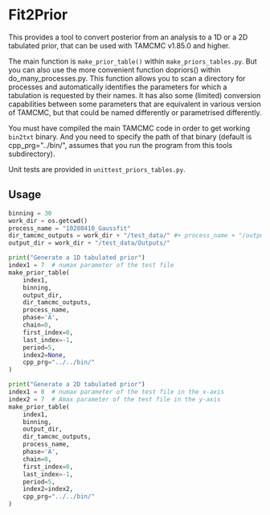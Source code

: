 # Fit2Prior

This provides a tool to convert posterior from an analysis to a 1D or a 2D tabulated prior, that can be used with TAMCMC v1.85.0 and higher.

The main function is `make_prior_table()` within `make_priors_tables.py`. But you can also use the more convenient function dopriors() within do_many_processes.py.
This function allows you to scan a directory for processes and automatically identifies the parameters for which a tabulation is requested by their names. It has also
some (limited) conversion capabilities between some parameters that are equivalent in various version of TAMCMC, but that could be named differently or parametrised differently.

You must have compiled the main TAMCMC code in order to get working `bin2txt` binary. And you need to specify the path of that binary (default is cpp_prg="../bin/", assumes that you run the program from this tools subdirectory).

Unit tests are provided in `unittest_priors_tables.py`.

## Usage

```python
binning = 30
work_dir = os.getcwd()
process_name = "10280410_Gaussfit"
dir_tamcmc_outputs = work_dir + "/test_data/" #+ process_name + "/outputs/"
output_dir = work_dir + "/test_data/Outputs/"

print("Generate a 1D tabulated prior")
index1 = 7  # numax parameter of the test file
make_prior_table(
    index1,
    binning,
    output_dir,
    dir_tamcmc_outputs,
    process_name,
    phase='A',
    chain=0,
    first_index=0,
    last_index=-1,
    period=5,
    index2=None,
    cpp_prg="../../bin/"
)

print("Generate a 2D tabulated prior")
index1 = 8  # numax parameter of the test file in the x-axis
index2 = 7  # Amax parameter of the test file in the y-axis
make_prior_table(
    index1,
    binning,
    output_dir,
    dir_tamcmc_outputs,
    process_name,
    phase='A',
    chain=0,
    first_index=0,
    last_index=-1,
    period=5,
    index2=index2,
    cpp_prg="../../bin/"
)
